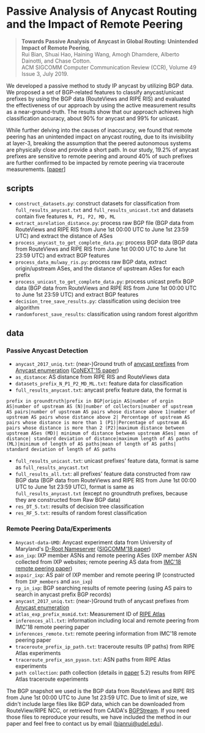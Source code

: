 # Passive Analysis of Anycast Routing and the Impact of Remote Peering


> **Towards Passive Analysis of Anycast in Global Routing: Unintended Impact of Remote Peering**,<br>
> Rui Bian, Shuai Hao, Haining Wang, Amogh Dhamdere, Alberto Dainotti, and Chase Cotton.<br>
> ACM SIGCOMM Computer Communication Review (CCR), Volume 49 Issue 3, July 2019.


We developed a passive method to study IP anycast by utilizing BGP data.
We proposed a set of BGP-related features to classify anycast/unicast prefixes by using the BGP data (RouteViews and RIPE RIS) and evaluated the effectiveness of our approach by using the active measurement results as a near-ground-truth. The results show that 
our approach achieves high classification accuracy, about 90\% for anycast and 99\% for unicast. 

While further delving into the causes of inaccuracy, we found that remote peering has an unintended impact on anycast routing, due to its invisibility at layer-3, breaking the assumption that the peered autonomous systems are physically close and provide a short path. In our study, 19.2\% of anycast prefixes are sensitive to remote peering and around 40\% of such prefixes are further confirmed to be impacted by remote peering via traceroute measurements. [[paper](https://github.com/bianrui0315/ccr_Anycast/blob/master/paper/pdf-sigcomm-ccr19.pdf)]

## scripts
- `construct_datasets.py`: construct datasets for classification from `full_results_anycast.txt` and `full_results_unicast.txt`  and datasets contain five features ```N, P1, P2, MD, ML ```
- `extract_asrelation_distance.py`: process raw BGP file (BGP data from RouteViews and RIPE RIS from June 1st 00:00 UTC to June 1st 23:59 UTC) and extract the distance of ASes
- `process_anycast_to_get_complete_data.py`: process BGP data (BGP data from RouteViews and RIPE RIS from June 1st 00:00 UTC to June 1st 23:59 UTC) and extract BGP features
- `process_data_mulway_ris.py`: process raw BGP data, extract origin/upstream ASes, and the distance of upstream ASes for each prefix
- `process_unicast_to_get_complete_data.py`: process unicast prefix BGP data (BGP data from RouteViews and RIPE RIS from June 1st 00:00 UTC to June 1st 23:59 UTC) and extract BGP features
- `decision_tree_save_results.py`: classification using decision tree algorithm
- `randomforest_save_results`: classification using random forest algorithm

## data
### Passive Anycast Detection
- `anycast_2017_uniq.txt`: (near-)Ground truth of [anycast prefixes](https://anycast.telecom-paristech.fr/dataset/) from [Anycast enumeration](https://anycast.telecom-paristech.fr/) ([CoNEXT'15 paper](https://conferences2.sigcomm.org/co-next/2015/img/papers/conext15-final100.pdf))
- `as_distance`: AS distance from RIPE RIS and RouteViews data
- `datasets_prefix_N_P1_P2_MD_ML.txt`: feature data for classification
- `full_results_anycast.txt`: anycast prefix feature data, the format is  
```
prefix in groundtruth|prefix in BGP|origin AS|number of orgin AS|number of upstream AS (N)|number of collectors|number of upstream AS pairs|number of upstream AS pairs whose distance above 1|number of upstream AS pairs whose distance above 2| Percentage of upstream AS pairs whose distance is more than 1 (P1)|Percentage of upstream AS pairs whose distance is more than 2 (P2)|maximum distance between upstream ASes (MD)| minimum of distance between upstream ASes| mean of distance| standard deviation of distance|maximum length of AS paths (ML)|minimum of length of AS paths|mean of length of AS paths| standard deviation of length of AS paths
```
- `full_results_unicast.txt`: unicast prefixes' feature data, format is same as `full_results_anycast.txt`
- `full_results_all.txt`: all prefixes' feature data constructed from raw BGP data (BGP data from RouteViews and RIPE RIS from June 1st 00:00 UTC to June 1st 23:59 UTC), format is same as `full_results_anycast.txt` (except no groundtruth prefixes, because they are constructed from Raw BGP data)
- `res_DT_5.txt`: results of decision tree classification
- `res_RF_5.txt`: results of random forest classification

### Remote Peering Data/Experiments
- `Anycast-data-UMD`: Anycast experiment data from University of Maryland's [D-Root Nameserver](http://www.cs.umd.edu/projects/droot/) ([SIGCOMM'18 paper](http://www.cs.umd.edu/projects/droot/anycast_sigcomm18.pdf))
- `asn_ixp`: IXP member ASNs and remote peering ASes (IXP member ASN collected from IXP websites; remote peering AS data from [IMC'18 remote peering paper](https://www.inspire.edu.gr/wp-content/pdfs/uncovering_remote_peering_interconnections_v1.pdf))
- `aspair_ixp`: AS pair of IXP member and remote peering IP (constructed from `IXP_members` and `asn_ixp`)
- `rp_in_ixp`: BGP searching results of remote peering (using AS pairs to search in anycast prefix BGP records)
- `anycast_2017_uniq.txt`: (near-)Ground truth of anycast prefixes from [Anycast enumeration](https://anycast.telecom-paristech.fr/)
- `atlas_exp_prefix_msmid.txt`: Measurement ID of [RIPE Atlas](https://atlas.ripe.net/)
- `inferences_all.txt`: information including local and remote peering from IMC'18 remote peering paper
- `inferences_remote.txt`: remote peering information from IMC'18 remote peering paper
- `traceroute_prefix_ip_path.txt`: traceroute results (IP paths) from RIPE Atlas experiments
- `traceroute_prefix_asn_pyasn.txt`: ASN paths from RIPE Atlas experiments
- `path collection`: path collection (details in [paper](https://github.com/bianrui0315/ccr_Anycast/blob/master/paper/pdf-sigcomm-ccr19.pdf) 5.2) results from RIPE Atlas traceroute experiments

The BGP snapshot we used is the BGP data from RouteViews and RIPE RIS from June 1st 00:00 UTC to June 1st 23:59 UTC. Due to limit of size, we didn't include large files like BGP data, which can be downloaded from RouteView/RIPE NCC, or retrieved from CAIDA's [BGPStream](https://bgpstream.caida.org/). If you need those files to reproduce your results, we have included the method in our paper and feel free to contact us by email (bianrui@udel.edu).
